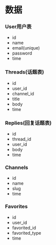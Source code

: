 # 数据
### User用户表
* id
* name
* email(unique)
* password
* time

### Threads(话题表)
* id
* user_id
* channel_id
* title
* body
* time

### Replies(回复话题表)
* id
* thread_id
* user_id
* body
* time

### Channels
* id
* name
* slug
* time

### Favorites
* id
* user_id
* favorited_id
* favorited_type
* time


